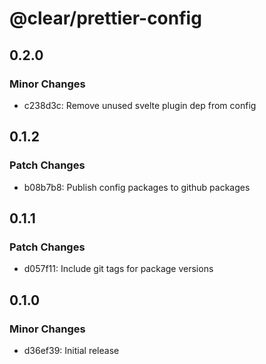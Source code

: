 # @clear/prettier-config

## 0.2.0

### Minor Changes

- c238d3c: Remove unused svelte plugin dep from config

## 0.1.2

### Patch Changes

- b08b7b8: Publish config packages to github packages

## 0.1.1

### Patch Changes

- d057f11: Include git tags for package versions

## 0.1.0

### Minor Changes

- d36ef39: Initial release
